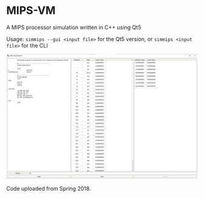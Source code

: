 # MIPS-VM
A MIPS processor simulation written in C++ using Qt5

Usage: `simmips --gui <input file>` for the Qt5 version, or `simmips <input file>` for the CLI

![MIPS VM Screenshot](https://github.com/anthvasquez/MIPS-VM/blob/master/MIPS%20VM%20Demo.png)

Code uploaded from Spring 2018.
